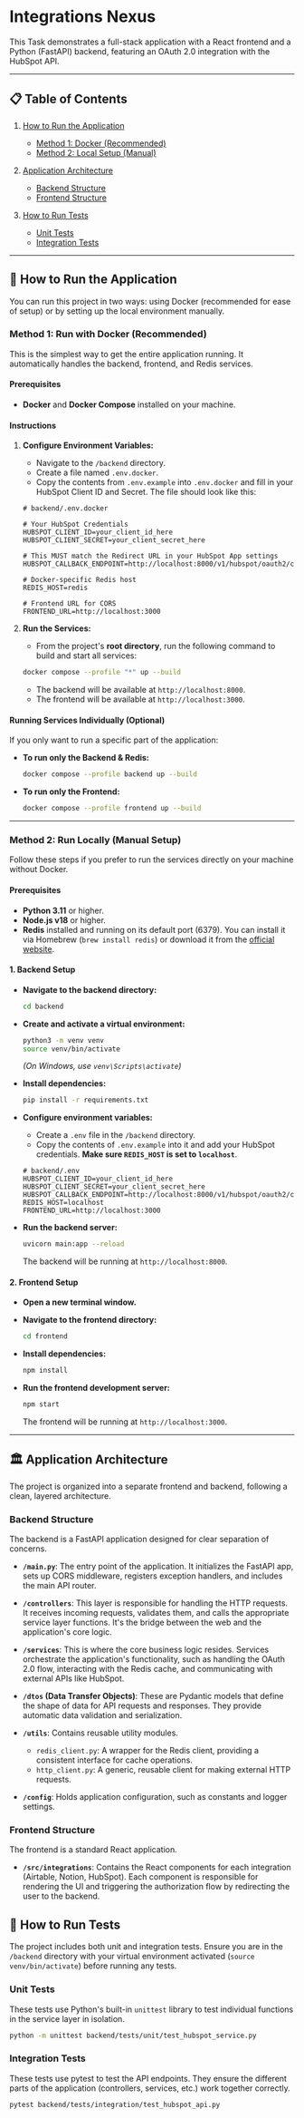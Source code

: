 # Integrations Nexus
This Task demonstrates a full-stack application with a React frontend and a Python (FastAPI) backend, featuring an OAuth 2.0 integration with the HubSpot API.

---

## 📋 Table of Contents

1.  [How to Run the Application](#-how-to-run-the-application)
    * [Method 1: Docker (Recommended)](#method-1-run-with-docker-recommended)
    * [Method 2: Local Setup (Manual)](#method-2-run-locally-manual-setup)
2.  [Application Architecture](#-application-architecture)
    * [Backend Structure](#backend-structure)
    * [Frontend Structure](#frontend-structure)

3.  [How to Run Tests](#-how-to-run-tests)
    * [Unit Tests](#unit-tests)
    * [Integration Tests](#integration-tests)    

---

## 🚀 How to Run the Application

You can run this project in two ways: using Docker (recommended for ease of setup) or by setting up the local environment manually.

### Method 1: Run with Docker (Recommended)

This is the simplest way to get the entire application running. It automatically handles the backend, frontend, and Redis services.

#### Prerequisites

* **Docker** and **Docker Compose** installed on your machine.

#### Instructions

1.  **Configure Environment Variables:**
    * Navigate to the `/backend` directory.
    * Create a file named `.env.docker`.
    * Copy the contents from `.env.example` into `.env.docker` and fill in your HubSpot Client ID and Secret. The file should look like this:

    ```env
    # backend/.env.docker

    # Your HubSpot Credentials
    HUBSPOT_CLIENT_ID=your_client_id_here
    HUBSPOT_CLIENT_SECRET=your_client_secret_here

    # This MUST match the Redirect URL in your HubSpot App settings
    HUBSPOT_CALLBACK_ENDPOINT=http://localhost:8000/v1/hubspot/oauth2/callback

    # Docker-specific Redis host
    REDIS_HOST=redis

    # Frontend URL for CORS
    FRONTEND_URL=http://localhost:3000
    ```

2.  **Run the Services:**
    * From the project's **root directory**, run the following command to build and start all services:

    ```bash
    docker compose --profile "*" up --build
    ```

    * The backend will be available at `http://localhost:8000`.
    * The frontend will be available at `http://localhost:3000`.

#### Running Services Individually (Optional)

If you only want to run a specific part of the application:

* **To run only the Backend & Redis:**
    ```bash
    docker compose --profile backend up --build
    ```

* **To run only the Frontend:**
    ```bash
    docker compose --profile frontend up --build
    ```

---

### Method 2: Run Locally (Manual Setup)

Follow these steps if you prefer to run the services directly on your machine without Docker.

#### Prerequisites

* **Python 3.11** or higher.
* **Node.js v18** or higher.
* **Redis** installed and running on its default port (6379). You can install it via Homebrew (`brew install redis`) or download it from the [official website](https://redis.io/docs/getting-started/installation/).

#### 1. Backend Setup

* **Navigate to the backend directory:**
    ```bash
    cd backend
    ```

* **Create and activate a virtual environment:**
    ```bash
    python3 -m venv venv
    source venv/bin/activate
    ```
    *(On Windows, use `venv\Scripts\activate`)*

* **Install dependencies:**
    ```bash
    pip install -r requirements.txt
    ```

* **Configure environment variables:**
    * Create a `.env` file in the `/backend` directory.
    * Copy the contents of `.env.example` into it and add your HubSpot credentials. **Make sure `REDIS_HOST` is set to `localhost`**.

    ```env
    # backend/.env
    HUBSPOT_CLIENT_ID=your_client_id_here
    HUBSPOT_CLIENT_SECRET=your_client_secret_here
    HUBSPOT_CALLBACK_ENDPOINT=http://localhost:8000/v1/hubspot/oauth2/callback
    REDIS_HOST=localhost
    FRONTEND_URL=http://localhost:3000
    ```

* **Run the backend server:**
    ```bash
    uvicorn main:app --reload
    ```
    The backend will be running at `http://localhost:8000`.

#### 2. Frontend Setup

* **Open a new terminal window.**
* **Navigate to the frontend directory:**
    ```bash
    cd frontend
    ```

* **Install dependencies:**
    ```bash
    npm install
    ```

* **Run the frontend development server:**
    ```bash
    npm start
    ```
    The frontend will be running at `http://localhost:3000`.

---

## 🏛️ Application Architecture

The project is organized into a separate frontend and backend, following a clean, layered architecture.

### Backend Structure

The backend is a FastAPI application designed for clear separation of concerns.

* **`/main.py`**: The entry point of the application. It initializes the FastAPI app, sets up CORS middleware, registers exception handlers, and includes the main API router.

* **`/controllers`**: This layer is responsible for handling the HTTP requests. It receives incoming requests, validates them, and calls the appropriate service layer functions. It's the bridge between the web and the application's core logic.

* **`/services`**: This is where the core business logic resides. Services orchestrate the application's functionality, such as handling the OAuth 2.0 flow, interacting with the Redis cache, and communicating with external APIs like HubSpot.

* **`/dtos` (Data Transfer Objects)**: These are Pydantic models that define the shape of data for API requests and responses. They provide automatic data validation and serialization.

* **`/utils`**: Contains reusable utility modules.
    * `redis_client.py`: A wrapper for the Redis client, providing a consistent interface for cache operations.
    * `http_client.py`: A generic, reusable client for making external HTTP requests.

* **`/config`**: Holds application configuration, such as constants and logger settings.

### Frontend Structure

The frontend is a standard React application.

* **`/src/integrations`**: Contains the React components for each integration (Airtable, Notion, HubSpot). Each component is responsible for rendering the UI and triggering the authorization flow by redirecting the user to the backend.


## 🧪 How to Run Tests

The project includes both unit and integration tests. Ensure you are in the `/backend` directory with your virtual environment activated (`source venv/bin/activate`) before running any tests.

### Unit Tests

These tests use Python's built-in `unittest` library to test individual functions in the service layer in isolation.

```bash
python -m unittest backend/tests/unit/test_hubspot_service.py
```

### Integration Tests

These tests use pytest to test the API endpoints. They ensure the different parts of the application (controllers, services, etc.) work together correctly.
```bash
pytest backend/tests/integration/test_hubspot_api.py
```